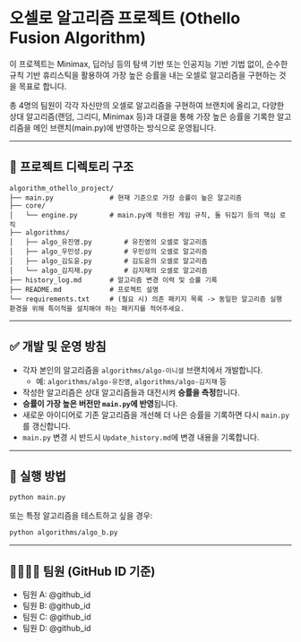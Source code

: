 # 오셀로 알고리즘 프로젝트 (Othello Fusion Algorithm)

이 프로젝트는 Minimax, 딥러닝 등의 탐색 기반 또는 인공지능 기반 기법 없이, 순수한 규칙 기반 휴리스틱을 활용하여 가장 높은 승률을 내는 오셀로 알고리즘을 구현하는 것을 목표로 합니다.

총 4명의 팀원이 각각 자신만의 오셀로 알고리즘을 구현하여 브랜치에 올리고, 다양한 상대 알고리즘(랜덤, 그리디, Minimax 등)과 대결을 통해 가장 높은 승률을 기록한 알고리즘을 메인 브랜치(main.py)에 반영하는 방식으로 운영됩니다.

---

## 📁 프로젝트 디렉토리 구조

```
algorithm_othello_project/
├── main.py              # 현재 기준으로 가장 승률이 높은 알고리즘
├── core/
│   └── engine.py        # main.py에 적용된 게임 규칙, 돌 뒤집기 등의 핵심 로직
├── algorithms/
│   ├── algo_유진영.py        # 유진영의 오셀로 알고리즘
│   ├── algo_우민성.py        # 우민성의 오셀로 알고리즘
│   ├── algo_김도윤.py        # 김도윤의 오셀로 알고리즘
│   └── algo_김지재.py        # 김지재의 오셀로 알고리즘
├── history_log.md       # 알고리즘 변경 이력 및 승률 기록
├── README.md            # 프로젝트 설명
└── requirements.txt     # (필요 시) 의존 패키지 목록 -> 동일한 알고리즘 실행 환경을 위해 특이적을 설치해야 하는 패키지를 적어주세요.
```

---

## ✅ 개발 및 운영 방침

- 각자 본인의 알고리즘을 `algorithms/algo-이니셜` 브랜치에서 개발합니다.
  - 예: `algorithms/algo-유진영`, `algorithms/algo-김지재` 등
- 작성한 알고리즘은 상대 알고리즘들과 대전시켜 **승률을 측정**합니다.
- **승률이 가장 높은 버전만 `main.py`에 반영**됩니다.
- 새로운 아이디어로 기존 알고리즘을 개선해 더 나은 승률을 기록하면 다시 `main.py`를 갱신합니다.
- `main.py` 변경 시 반드시 `Update_history.md`에 변경 내용을 기록합니다.

---

## 🔧 실행 방법

```bash
python main.py
```

또는 특정 알고리즘을 테스트하고 싶을 경우:
```bash
python algorithms/algo_b.py
```

---

## 👨‍👩‍👧‍👦 팀원 (GitHub ID 기준)
- 팀원 A: @github_id
- 팀원 B: @github_id
- 팀원 C: @github_id
- 팀원 D: @github_id

